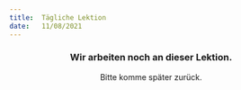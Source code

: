 ```yaml
---
title:  Tägliche Lektion
date:   11/08/2021
---
```


### <center>Wir arbeiten noch an dieser Lektion.</center>
<center>Bitte komme später zurück.</center>